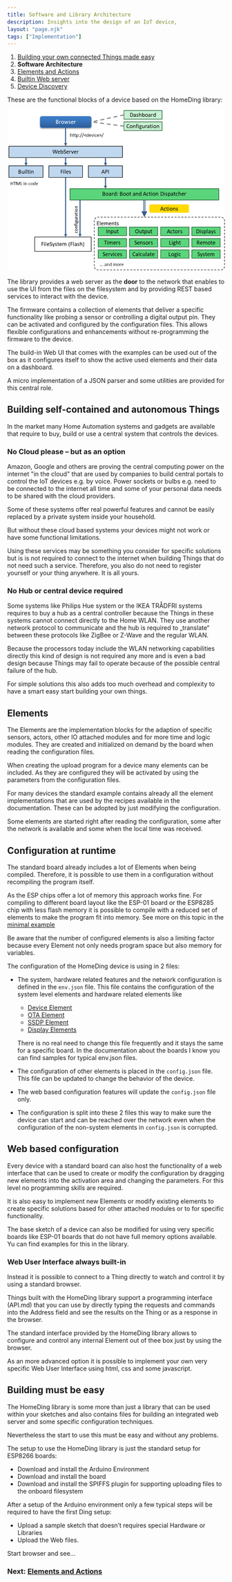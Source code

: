 ```yaml
---
title: Software and Library Architecture
description: Insights into the design of an IoT device,
layout: "page.njk"
tags: ["Implementation"]
---
```


1. [Building your own connected Things made easy](/concepts/paper01.md)
2. **Software Architecture**
3. [Elements and Actions](/concepts/paper03.md)
4. [Builtin Web server](/concepts/paper04.md)
5. [Device Discovery](/concepts/paper05.md)

These are the functional blocks of a device based on the HomeDing library:

![Internal software architecture blocks](/concepts/architectureblocks.png "w600")

The library provides a web server 
as the **door** to the network that enables to use the UI from the files on the filesystem and by providing REST based services to interact with the device.

The firmware contains a collection of elements that deliver a specific functionality like probing a sensor or controlling a digital output pin. They can be
activated and configured by the configuration files. This allows flexible configurations and enhancements without re-programming the firmware to the device.

The build-in Web UI that comes with the examples can be used out of the box as it configures itself to show the active used elements and their data on a dashboard.

A micro implementation of a JSON parser and some utilities are provided for this central role.


## Building self-contained and autonomous Things

In the market many Home Automation systems and gadgets are available
that require to buy, build or use a central system that controls the devices.


### No Cloud please – but as an option

Amazon, Google and others are proving the central computing power on the internet "in the cloud" that are used by companies to build central portals to control the IoT devices e.g. by voice.
Power sockets or bulbs e.g. need to be connected to the internet all time and some of your personal data needs to be shared with the cloud providers.

Some of these systems offer real powerful features and cannot be easily replaced by a private system inside your household.

But without these cloud based systems your devices might not work or have some functional limitations.

Using these services may be something you consider for specific solutions but is is not required to connect to the internet when building Things that do not need such a service.
Therefore, you also do not need to register yourself or your thing anywhere. It is all yours.


### No Hub or central device required

Some systems like Philips Hue system or the IKEA TRÅDFRI systems requires to buy a hub as a central controller because the Things in these systems cannot connect directly to the Home WLAN. They use another network protocol to communicate and the hub is required to „translate“ between these protocols like ZigBee or Z-Wave and the regular WLAN.

Because the processors today include the WLAN networking capabilities directly this kind of design is not required any more and is even a bad design because Things may fail to operate because of the possible central failure of the hub.

For simple solutions this also adds too much overhead and complexity to have a smart easy start building your own things.


## Elements 

The Elements are the implementation blocks for the adaption of specific sensors, actors, other IO attached modules and for more time and logic modules. They are created and initialized on demand by the board when reading the configuration files.

When creating the upload program for a device many elements can be included. As they are configured they will be activated by using the parameters from the configuration files.

For many devices the standard example contains already all the element implementations that are used by the recipes available in the documentation. These can be adopted by just modifying the configuration.

Some elements are started right after reading the configuration, some after the network is available and some when the local time was received.


## Configuration at runtime

The standard board already includes a lot of Elements when being compiled. Therefore, it is possible to use them in a configuration without recompiling the program itself.

As the ESP chips offer a lot of memory this approach works fine. For compiling to different board layout like the ESP-01 board or the ESP8285 chip with less flash memory it is possible to compile with a reduced set of elements to make the program fit into memory. See more on this topic in the [minimal example](/examples/minimal.md)

Be aware that the number of configured elements is also a limiting factor because every Element not only needs program space but also memory for variables.

The configuration of the HomeDing device is using in 2 files:

* The system, hardware related features and the network configuration is defined in the `env.json` file. This file contains the configuration of the system level elements and hardware related elements like
    * [Device Element](/elements/device.md)
    * [OTA Element](/elements/ota.md)
    * [SSDP Element](/elements/ssdp.md)
    * [Display Elements](/displays/index.md)

  There is no real need to change this file frequently and it stays the same for a specific board. In the documentation about the boards I know you can find samples for typical env.json files. 

* The configuration of other elements is  placed in the `config.json` file. This file can be updated to change the behavior of the device.

* The web based configuration features will update the `config.json` file only.

* The configuration is split into these 2 files this way to make sure the device can start and can be reached over the network even when the configuration of the non-system elements in `config.json` is corrupted.


## Web based configuration

Every device with a standard board can also host the functionality of a web interface that can be used to create or modify the configuration by dragging new elements into the activation area and changing the parameters.
For this level no programming skills are required.  

It is also easy to implement new Elements or modify existing elements to create specific solutions based for other attached modules or to for specific functionality.

The base sketch of a device can also be modified for using very specific boards like ESP-01 boards that do not have full memory options available. Yu can find examples for this in the library.


### Web User Interface always built-in

Instead it is possible to connect to a Thing directly to watch and control it by using a standard browser.

Things built with the HomeDing library support a programming interface (API.md) that you can use by directly typing the requests and commands into the Address field and see the results on the Thing or as a response in the browser.

The standard interface provided by the HomeDing library allows to configure and control any internal Element out of thee box just by using the browser.

As an more advanced option it is possible to implement your own very specific Web User Interface using html, css and some javascript.

## Building must be easy

The HomeDing library is some more than just a library that can be used within your sketches and also contains files for building an integrated web server and some specific configuration techniques.

Nevertheless the start to use this must be easy and without any problems.

The setup to use the HomeDing library is just the standard setup for ESP8266 boards:

* Download and install the Arduino Environment
* Download and install the board
* Download and install the SPIFFS plugin for supporting uploading files to the onboard filesystem

After a setup of the Arduino environment only a few typical steps will be required to have the first Ding setup:

* Upload a sample sketch that doesn’t requires special Hardware or Libraries
* Upload the Web files.

Start browser and see...

### Next: [Elements and Actions](/concepts/paper03.md)